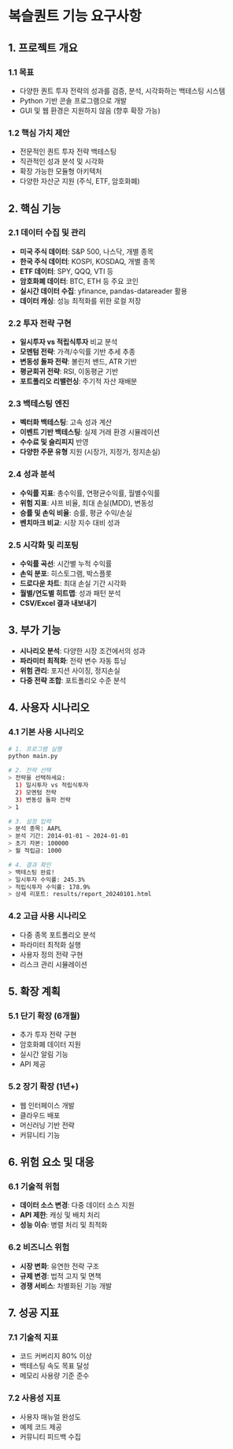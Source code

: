 # 복슬퀀트 기능 요구사항

## 1. 프로젝트 개요

### 1.1 목표
- 다양한 퀀트 투자 전략의 성과를 검증, 분석, 시각화하는 백테스팅 시스템
- Python 기반 콘솔 프로그램으로 개발
- GUI 및 웹 환경은 지원하지 않음 (향후 확장 가능)

### 1.2 핵심 가치 제안
- 전문적인 퀀트 투자 전략 백테스팅
- 직관적인 성과 분석 및 시각화
- 확장 가능한 모듈형 아키텍처
- 다양한 자산군 지원 (주식, ETF, 암호화폐)

## 2. 핵심 기능

### 2.1 데이터 수집 및 관리
- **미국 주식 데이터**: S&P 500, 나스닥, 개별 종목
- **한국 주식 데이터**: KOSPI, KOSDAQ, 개별 종목
- **ETF 데이터**: SPY, QQQ, VTI 등
- **암호화폐 데이터**: BTC, ETH 등 주요 코인
- **실시간 데이터 수집**: yfinance, pandas-datareader 활용
- **데이터 캐싱**: 성능 최적화를 위한 로컬 저장

### 2.2 투자 전략 구현
- **일시투자 vs 적립식투자** 비교 분석
- **모멘텀 전략**: 가격/수익률 기반 추세 추종
- **변동성 돌파 전략**: 볼린저 밴드, ATR 기반
- **평균회귀 전략**: RSI, 이동평균 기반
- **포트폴리오 리밸런싱**: 주기적 자산 재배분

### 2.3 백테스팅 엔진
- **벡터화 백테스팅**: 고속 성과 계산
- **이벤트 기반 백테스팅**: 실제 거래 환경 시뮬레이션
- **수수료 및 슬리피지** 반영
- **다양한 주문 유형** 지원 (시장가, 지정가, 정지손실)

### 2.4 성과 분석
- **수익률 지표**: 총수익률, 연평균수익률, 월별수익률
- **위험 지표**: 샤프 비율, 최대 손실(MDD), 변동성
- **승률 및 손익 비율**: 승률, 평균 수익/손실
- **벤치마크 비교**: 시장 지수 대비 성과

### 2.5 시각화 및 리포팅
- **수익률 곡선**: 시간별 누적 수익률
- **손익 분포**: 히스토그램, 박스플롯
- **드로다운 차트**: 최대 손실 기간 시각화
- **월별/연도별 히트맵**: 성과 패턴 분석
- **CSV/Excel 결과 내보내기**

## 3. 부가 기능
- **시나리오 분석**: 다양한 시장 조건에서의 성과
- **파라미터 최적화**: 전략 변수 자동 튜닝
- **위험 관리**: 포지션 사이징, 정지손실
- **다중 전략 조합**: 포트폴리오 수준 분석

## 4. 사용자 시나리오

### 4.1 기본 사용 시나리오
```bash
# 1. 프로그램 실행
python main.py

# 2. 전략 선택
> 전략을 선택하세요:
  1) 일시투자 vs 적립식투자
  2) 모멘텀 전략
  3) 변동성 돌파 전략
> 1

# 3. 설정 입력
> 분석 종목: AAPL
> 분석 기간: 2014-01-01 ~ 2024-01-01
> 초기 자본: 100000
> 월 적립금: 1000

# 4. 결과 확인
> 백테스팅 완료!
> 일시투자 수익률: 245.3%
> 적립식투자 수익률: 178.9%
> 상세 리포트: results/report_20240101.html
```

### 4.2 고급 사용 시나리오
- 다중 종목 포트폴리오 분석
- 파라미터 최적화 실행
- 사용자 정의 전략 구현
- 리스크 관리 시뮬레이션

## 5. 확장 계획

### 5.1 단기 확장 (6개월)
- 추가 투자 전략 구현
- 암호화폐 데이터 지원
- 실시간 알림 기능
- API 제공

### 5.2 장기 확장 (1년+)
- 웹 인터페이스 개발
- 클라우드 배포
- 머신러닝 기반 전략
- 커뮤니티 기능

## 6. 위험 요소 및 대응

### 6.1 기술적 위험
- **데이터 소스 변경**: 다중 데이터 소스 지원
- **API 제한**: 캐싱 및 배치 처리
- **성능 이슈**: 병렬 처리 및 최적화

### 6.2 비즈니스 위험
- **시장 변화**: 유연한 전략 구조
- **규제 변경**: 법적 고지 및 면책
- **경쟁 서비스**: 차별화된 기능 개발

## 7. 성공 지표

### 7.1 기술적 지표
- 코드 커버리지 80% 이상
- 백테스팅 속도 목표 달성
- 메모리 사용량 기준 준수

### 7.2 사용성 지표
- 사용자 매뉴얼 완성도
- 예제 코드 제공
- 커뮤니티 피드백 수집